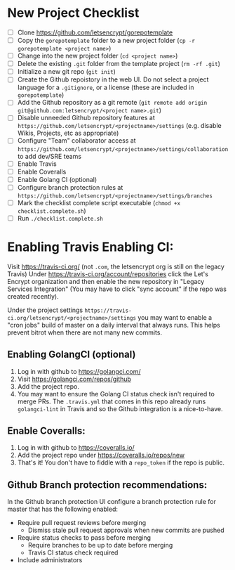 # New Project Checklist

- [ ] Clone https://github.com/letsencrypt/gorepotemplate
- [ ] Copy the `gorepotemplate` folder to a new project folder (`cp -r gorepotemplate <project name>`)
- [ ] Change into the new project folder (`cd <project name>`)
- [ ] Delete the existing `.git` folder from the template project (`rm -rf .git`)
- [ ] Initialize a new git repo (`git init`)
- [ ] Create the Github repoistory in the web UI. Do not select a project language for a `.gitignore`, or a license (these are included in `gorepotemplate`)
- [ ] Add the Github repository as a git remote (`git remote add origin git@github.com:letsencrypt/<project name>.git`)
- [ ] Disable unneeded Github repository features at `https://github.com/letsencrypt/<projectname>/settings` (e.g. disable Wikis, Projects, etc as appropriate)
- [ ] Configure "Team" collaborator access at `https://github.com/letsencrypt/<projectname>/settings/collaboration` to add dev/SRE teams
- [ ] Enable Travis
- [ ] Enable Coveralls
- [ ] Enable Golang CI (optional)
- [ ] Configure branch protection rules at `https://github.com/letsencrypt/<projectname>/settings/branches`
- [ ] Mark the checklist complete script executable (`chmod +x checklist.complete.sh`)
- [ ] Run `./checklist.complete.sh`

# Enabling Travis Enabling CI:

Visit https://travis-ci.org/ (not `.com`, the letsencrypt org is still on the legacy Travis)
Under https://travis-ci.org/account/repositories click the Let's Encrypt
organization and then enable the new repository in "Legacy Services Integration"
(You may have to click "sync account" if the repo was created recently).

Under the project settings
`https://travis-ci.org/letsencrypt/<projectname>/settings` you may want to
enable a "cron jobs" build of master on a daily interval that always runs. This
helps prevent bitrot when there are not many new commits.

## Enabling GolangCI (optional)

1. Log in with github to https://golangci.com/
1. Visit https://golangci.com/repos/github
1. Add the project repo.
1. You may want to ensure the Golang CI status check isn't required to merge
   PRs. The `.travis.yml` that comes in this repo already runs `golangci-lint`
   in Travis and so the Github integration is a nice-to-have.

## Enable Coveralls:

1. Log in with github to https://coveralls.io/
1. Add the project repo under https://coveralls.io/repos/new
1. That's it! You don't have to fiddle with a `repo_token` if the repo is
   public.

## Github Branch protection recommendations:

In the Github branch protection UI configure a branch protection rule for master
that has the following enabled:

* Require pull request reviews before merging
  * Dismiss stale pull request approvals when new commits are pushed
* Require status checks to pass before merging
  * Require branches to be up to date before merging
  * Travis CI status check required
* Include administrators
